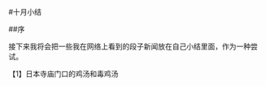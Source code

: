 #十月小结

##序

接下来我将会把一些我在网络上看到的段子新闻放在自己小结里面，作为一种尝试。

【1】日本寺庙门口的鸡汤和毒鸡汤

<div>
<img style="max-width:100%;overflow:hidden;" src="http://samsongdi.com/images/Japanese001.jpeg" alt="">
</div>
<div>
<img style="max-width:100%;overflow:hidden;" src="http://samsongdi.com/images/Japanese002.jpeg" alt="">
</div>

